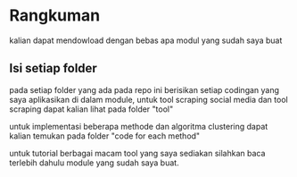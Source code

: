 
# Rangkuman 
kalian dapat mendowload dengan bebas apa modul yang sudah saya buat 

## Isi setiap folder 
pada setiap folder yang ada pada repo ini berisikan setiap codingan yang saya aplikasikan di dalam module, untuk tool scraping social media dan tool scraping dapat kalian lihat pada folder "tool"

untuk implementasi beberapa methode dan algoritma clustering dapat kalian temukan pada folder "code for each method"

untuk tutorial berbagai macam tool yang saya sediakan silahkan baca terlebih dahulu module yang sudah saya buat.
